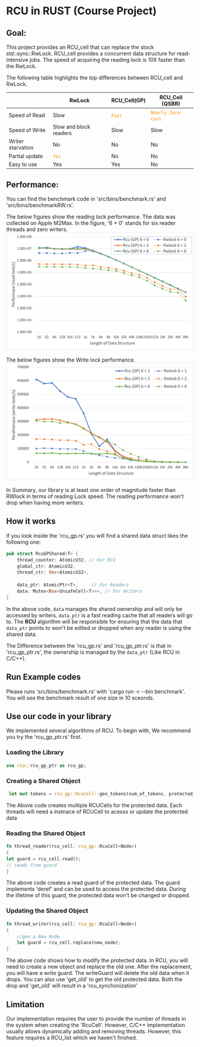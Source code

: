 
#  RCU in RUST (Course Project)

## Goal:
This project provides an RCU_cell that can replace the stock  std::sync::RwLock. RCU_cell provides a concurrent data structure for read-intensive jobs. The speed of acquiring the reading lock is 10X faster than the RwLock.  

The following table highlights the top differences between RCU_cell and RwLock. 

|  | RwLock  | RCU_Cell(GP)| RCU_Cell (QSBR) | 
| ------------- | ------------- | ------------- | ------------- |
| Speed of Read | Slow  | <code style="color : Darkorange">Fast</code> | <code style="color : Darkorange">Nearly Zero-Cost</code> ||
| Speed of Write | Slow and block readers | Slow  | Slow |
|Writer starvation|No|No|No|
|Partial update|<code style="color : Darkorange">Yes</code>|No|No|
|Easy to use |Yes|Yes|No|

## Performance:
You can find the benchmark code in 'src/bins/benchmark.rs' and 'src/bins/benchmarkRW.rs'. 

The below figures show the reading lock performance. The data was collected on Apple M2Max. In the figure, '6 + 0'  stands for six reader threads and zero writers. 
![Reading Peroformace](figures/Reading.png)

The below figures show the Write lock performance. 
![Writing Peroformace](figures/Writing.png)

In Summary, our library is at least one order of magnitude faster than RWlock in terms of reading Lock speed. The reading performance won't drop when having more writers. 
## How it works 

If you look inside the 'rcu_gp.rs' you will find a shared data struct likes the following one:
```rust
pub struct RcuGPShared<T> {
    thread_counter: AtomicU32, // For RCU
    global_ctr: AtomicU32,
    thread_ctr: Vec<AtomicU32>,

    data_ptr: AtomicPtr<T>,     // For Readers
    data: Mutex<Box<UnsafeCell<T>>>, // For Writers
}
```
In the above code, ```data``` manages the shared ownership and will only be accessed by writers. ```data_ptr``` is a fast reading cache that all readers will go to. The **RCU** algorithm will be responsible for ensuring that the data that ```data_ptr``` points to won't be edited or dropped when any reader is using the shared data. 

The Difference between the 'rcu_gp.rs' and 'rcu_gp_ptr.rs' is that in 'rcu_gp_ptr.rs', the ownership is managed by the ```data_ptr``` (Like RCU in C/C++). 

## Run Example codes 
Please runs 'src/bins/benchmark.rs' with 'cargo run -r --bin benchmark'. You will see the benchmark result of one size in 10 sceonds.

## Use our code in your library 
We implemented several algorithms of RCU. To begin with, We recommend you try the 'rcu_gp_ptr.rs' first. 

### Loading the Library 
```rust
use rcu::rcu_gp_ptr as rcu_gp;
```
### Creating a Shared Object
```rust
 let mut tokens = rcu_gp::RcuCell::gen_tokens(num_of_tokens, protected_data);
```
The Above code creates multiple RCUCells for the protected data. Each threads will need a instnace of RCUCell to acesss or update the protected data
### Reading the Shared Object
```rust
fn thread_reader(rcu_cell: rcu_gp::RcuCell<Node>)
{
let guard = rcu_cell.read();
// reads from guard
}
```
The above code creates a read guard of the protected data. The guard implements 'deref' and can be used to access the protected data. During the lifetime of this guard, the protected data won't be changed or dropped. 
### Updating the Shared Object
```rust
fn thread_writer(rcu_cell: rcu_gp::RcuCell<Node>)
{
    //gen a New Node
    let guard = rcu_cell.replace(new_node);
}
```
The above code shows how to modify the protected data. In RCU, you will need to create a new object and replace the old one. After the replacement, you will have a write guard. The writeGuard will delete the old data when it drops. You can also use 'get_old' to get the old protected data. Both the drop and 'get_old' will result in a 'rcu_synchonization'
## Limitation

Our implementation requires the user to provide the number of threads in the system when creating the 'RcuCell'. However, C/C++ implementation usually allows dynamically adding and removing threads. However, this feature requires a RCU_list which we haven't finshed. 

